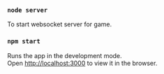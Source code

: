 ### `node server`

To start websocket server for game.

### `npm start`

Runs the app in the development mode.<br />
Open [http://localhost:3000](http://localhost:3000) to view it in the browser.

